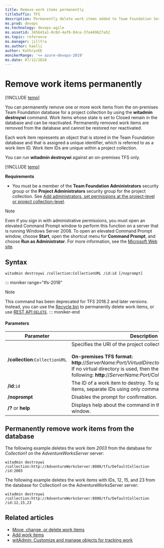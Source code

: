```yaml
---
title: Remove work items permanently
titleSuffix: TFS  
description: Permanently delete work items added to Team Foundation Server
ms.prod: devops
ms.technology: devops-agile
ms.assetid: 345641a1-0c8d-4af8-84ce-37a449627a52
ms.topic: reference
ms.manager: jillfra
ms.author: kaelliauthor: KathrynEE
monikerRange: '<= azure-devops-2019'
ms.date: 07/12/2018
---
```


# Remove work items permanently

[!INCLUDE [temp](../../_shared/version-header-tfs-only.md)]

You can permanently remove one or more work items from the on-premises Team Foundation database for a project collection by using the **witadmin destroywi** command. Work items whose state is set to Closed remain in the database and can be reactivated. Permanently removed work items are removed from the database and cannot be restored nor reactivated.  
  
 Each work item represents an object that is stored in the Team Foundation database and that is assigned a unique identifier, which is referred to as a work item ID. Work item IDs are unique within a project collection.  
  
 You can run **witadmin destroywi** against an on-premises TFS only. 

[!INCLUDE [temp](../../_shared/witadmin-run-tool.md)]    
  
 **Requirements**  
  
-   You must be a member of the **Team Foundation Administrators** security group or the **Project Administrators** security group for the project collection. See [Add administrators, set permissions at the project-level or project collection-level](../../organizations/security/set-project-collection-level-permissions.md).  
  
> [!NOTE]
>  Even if you sign in with administrative permissions, you must open an elevated Command Prompt window to perform this function on a server that is running Windows Server 2008. To open an elevated Command Prompt window, choose **Start**, open the shortcut menu for **Command Prompt**, and choose **Run as Administrator**. For more information, see the [Microsoft Web site](http://go.microsoft.com/fwlink/?LinkId=111235).  
  
## Syntax  
  
```  
witadmin destroywi /collection:CollectionURL /id:id [/noprompt]  
```  

::: moniker range="tfs-2018"
> [!NOTE]
> This command has been deprecated for TFS 2018.2 and later versions. Instead, you can use the [Recycle bin](../../boards/backlogs/remove-delete-work-items.md#restore-or-permanently-delete-work-items) to permanently delete work items, or use [REST API `DELETE`](/rest/api/azure/devops/wit/work%20items/delete).
::: moniker-end

#### Parameters  
  
|**Parameter**|**Description**|  
|-------------------|---------------------|  
|**/collection**:`CollectionURL`|Specifies the URI of the project collection. For example:<br /><br /> **On-premises TFS format:  http**://*ServerName:Port/VirtualDirectoryName/CollectionName*<br /> If no virtual directory is used, then the format for the URI is the following: **http**://*ServerName:Port/CollectionName*.|  
|**/id**:`id`|The ID of a work item to destroy. To specify multiple work items, separate IDs using only commas, without whitespace.|  
|**/noprompt**|Disables the prompt for confirmation.|  
|**/?** or **help**|Displays help about the command in the Command Prompt window.|  
  
  
## Permanently remove work items from the database  
 
The following example deletes the work item *2003* from the database for *Collection1* on the *AdventureWorksServer* server:  
  
```  
witadmin destroywi /collection:http://AdventureWorksServer:8080/tfs/DefaultCollection /id:2003  
```  
  
The following example deletes the work items with IDs, 12, 15, and 23 from the database for Collection1 on the AdventureWorksServer server:  
  
```  
witadmin destroywi /collection:http://AdventureWorksServer:8080/tfs/DefaultCollection /id:12,15,23  
```  
  
## Related articles  
- [Move, change, or delete work items](../../boards/backlogs/remove-delete-work-items.md)  
- [Add work items](../../boards/backlogs/add-work-items.md)   
- [witAdmin: Customize and manage objects for tracking work](witadmin-customize-and-manage-objects-for-tracking-work.md)